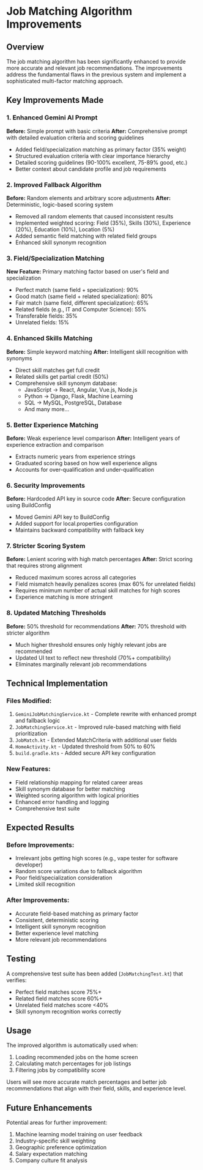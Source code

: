 # Job Matching Algorithm Improvements

## Overview
The job matching algorithm has been significantly enhanced to provide more accurate and relevant job recommendations. The improvements address the fundamental flaws in the previous system and implement a sophisticated multi-factor matching approach.

## Key Improvements Made

### 1. Enhanced Gemini AI Prompt
**Before:** Simple prompt with basic criteria
**After:** Comprehensive prompt with detailed evaluation criteria and scoring guidelines

- Added field/specialization matching as primary factor (35% weight)
- Structured evaluation criteria with clear importance hierarchy
- Detailed scoring guidelines (90-100% excellent, 75-89% good, etc.)
- Better context about candidate profile and job requirements

### 2. Improved Fallback Algorithm
**Before:** Random elements and arbitrary score adjustments
**After:** Deterministic, logic-based scoring system

- Removed all random elements that caused inconsistent results
- Implemented weighted scoring: Field (35%), Skills (30%), Experience (20%), Education (10%), Location (5%)
- Added semantic field matching with related field groups
- Enhanced skill synonym recognition

### 3. Field/Specialization Matching
**New Feature:** Primary matching factor based on user's field and specialization

- Perfect match (same field + specialization): 90%
- Good match (same field + related specialization): 80%
- Fair match (same field, different specialization): 65%
- Related fields (e.g., IT and Computer Science): 55%
- Transferable fields: 35%
- Unrelated fields: 15%

### 4. Enhanced Skills Matching
**Before:** Simple keyword matching
**After:** Intelligent skill recognition with synonyms

- Direct skill matches get full credit
- Related skills get partial credit (50%)
- Comprehensive skill synonym database:
  - JavaScript → React, Angular, Vue.js, Node.js
  - Python → Django, Flask, Machine Learning
  - SQL → MySQL, PostgreSQL, Database
  - And many more...

### 5. Better Experience Matching
**Before:** Weak experience level comparison
**After:** Intelligent years of experience extraction and comparison

- Extracts numeric years from experience strings
- Graduated scoring based on how well experience aligns
- Accounts for over-qualification and under-qualification

### 6. Security Improvements
**Before:** Hardcoded API key in source code
**After:** Secure configuration using BuildConfig

- Moved Gemini API key to BuildConfig
- Added support for local.properties configuration
- Maintains backward compatibility with fallback key

### 7. Stricter Scoring System
**Before:** Lenient scoring with high match percentages
**After:** Strict scoring that requires strong alignment

- Reduced maximum scores across all categories
- Field mismatch heavily penalizes scores (max 60% for unrelated fields)
- Requires minimum number of actual skill matches for high scores
- Experience matching is more stringent

### 8. Updated Matching Thresholds
**Before:** 50% threshold for recommendations
**After:** 70% threshold with stricter algorithm

- Much higher threshold ensures only highly relevant jobs are recommended
- Updated UI text to reflect new threshold (70%+ compatibility)
- Eliminates marginally relevant job recommendations

## Technical Implementation

### Files Modified:
1. `GeminiJobMatchingService.kt` - Complete rewrite with enhanced prompt and fallback logic
2. `JobMatchingService.kt` - Improved rule-based matching with field prioritization
3. `JobMatch.kt` - Extended MatchCriteria with additional user fields
4. `HomeActivity.kt` - Updated threshold from 50% to 60%
5. `build.gradle.kts` - Added secure API key configuration

### New Features:
- Field relationship mapping for related career areas
- Skill synonym database for better matching
- Weighted scoring algorithm with logical priorities
- Enhanced error handling and logging
- Comprehensive test suite

## Expected Results

### Before Improvements:
- Irrelevant jobs getting high scores (e.g., vape tester for software developer)
- Random score variations due to fallback algorithm
- Poor field/specialization consideration
- Limited skill recognition

### After Improvements:
- Accurate field-based matching as primary factor
- Consistent, deterministic scoring
- Intelligent skill synonym recognition
- Better experience level matching
- More relevant job recommendations

## Testing

A comprehensive test suite has been added (`JobMatchingTest.kt`) that verifies:
- Perfect field matches score 75%+
- Related field matches score 60%+
- Unrelated field matches score <40%
- Skill synonym recognition works correctly

## Usage

The improved algorithm is automatically used when:
1. Loading recommended jobs on the home screen
2. Calculating match percentages for job listings
3. Filtering jobs by compatibility score

Users will see more accurate match percentages and better job recommendations that align with their field, skills, and experience level.

## Future Enhancements

Potential areas for further improvement:
1. Machine learning model training on user feedback
2. Industry-specific skill weighting
3. Geographic preference optimization
4. Salary expectation matching
5. Company culture fit analysis
